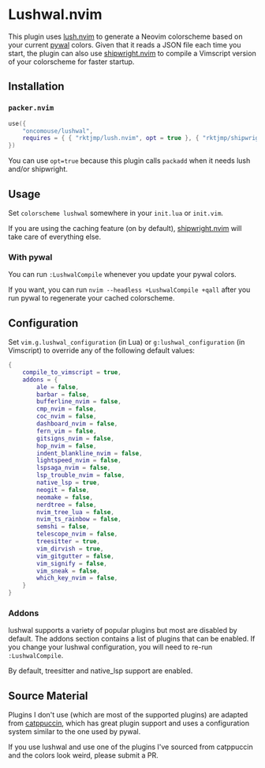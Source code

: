 # Lushwal.nvim

This plugin uses [lush.nvim](https://github.com/rktjmp/lush.nvim) to generate a Neovim colorscheme based on your current [pywal](https://github.com/dylanaraps/pywal) colors. Given that it reads a JSON file each time you start, the plugin can also use [shipwright.nvim](https://github.com/rktjmp/shipwright.nvim) to compile a Vimscript version of your colorscheme for faster startup.


## Installation

### `packer.nvim`

```lua
use({
	"oncomouse/lushwal",
	requires = { { "rktjmp/lush.nvim", opt = true }, { "rktjmp/shipwright.nvim", opt = true } },
})
```

You can use `opt=true` because this plugin calls `packadd` when it needs lush and/or shipwright.

## Usage

Set `colorscheme lushwal` somewhere in your `init.lua` or `init.vim`.

If you are using the caching feature (on by default), [shipwright.nvim](https://github.com/rktjmp/shipwright.nvim) will take care of everything else.

### With pywal

You can run `:LushwalCompile` whenever you update your pywal colors.

If you want, you can run `nvim --headless +LushwalCompile +qall` after you run pywal to regenerate your cached colorscheme.

## Configuration

Set `vim.g.lushwal_configuration` (in Lua) or `g:lushwal_configuration` (in Vimscript) to override any of the following default values:

~~~lua
{
	compile_to_vimscript = true,
	addons = {
		ale = false,
		barbar = false,
		bufferline_nvim = false,
		cmp_nvim = false,
		coc_nvim = false,
		dashboard_nvim = false,
		fern_vim = false,
		gitsigns_nvim = false,
		hop_nvim = false,
		indent_blankline_nvim = false,
		lightspeed_nvim = false,
		lspsaga_nvim = false,
		lsp_trouble_nvim = false,
		native_lsp = true,
		neogit = false,
		neomake = false,
		nerdtree = false,
		nvim_tree_lua = false,
		nvim_ts_rainbow = false,
		semshi = false,
		telescope_nvim = false,
		treesitter = true,
		vim_dirvish = true,
   		vim_gitgutter = false,
		vim_signify = false,
		vim_sneak = false,
		which_key_nvim = false,
	}
}
~~~

### Addons

lushwal supports a variety of popular plugins but most are disabled by default. The addons section contains a list of plugins that can be enabled. If you change your lushwal configuration, you will need to re-run `:LushwalCompile`.

By default, treesitter and native_lsp support are enabled.

## Source Material

Plugins I don't use (which are most of the supported plugins) are adapted from [catppuccin](https://github.com/catppuccin/nvim), which has great plugin support and uses a configuration system similar to the one used by pywal.

If you use lushwal and use one of the plugins I've sourced from catppuccin and the colors look weird, please submit a PR.
